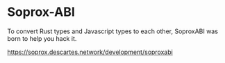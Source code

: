 # Soprox-ABI

To convert Rust types and Javascript types to each other, SoproxABI was born to help you hack it.

<https://soprox.descartes.network/development/soproxabi>
